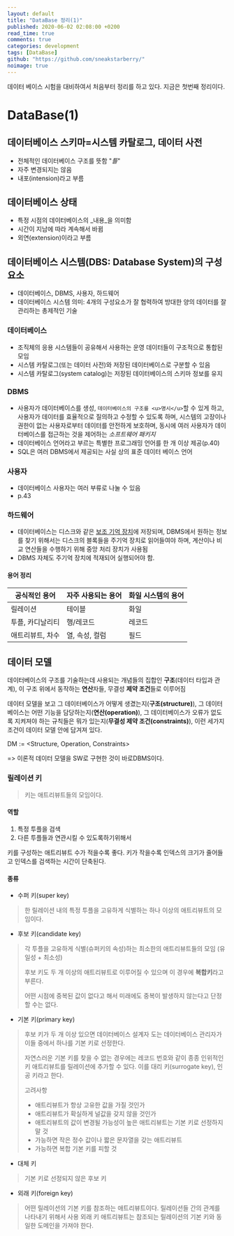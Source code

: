 ```yaml
---
layout: default
title: "DataBase 정리(1)"
published: 2020-06-02 02:08:00 +0200
read_time: true
comments: true
categories: development
tags: [DataBase]
github: "https://github.com/sneakstarberry/"
noimage: true
---
```

데이터 베이스 시험을 대비하여서 처음부터 정리를 하고 있다. 지금은 첫번째 정리이다.

<!--more-->

# DataBase(1)
## 데이터베이스 스키마=시스템 카탈로그, 데이터 사전

- 전체적인 데이터베이스 구조를 뜻함 "_틀_"
- 자주 변경되지는 않음
- 내포(intension)라고 부름

## 데이터베이스 상태

- 특정 시점의 데이터베이스의 _내용_을 의미함
- 시간이 지남에 따라 계속해서 바뀜
- 외연(extension)이라고 부름

## 데이터베이스 시스템(DBS: Database System)의 구성 요소

- 데이터베이스, DBMS, 사용자, 하드웨어
- 데이터베이스 시스템 의미: 4개의 구성요소가 잘 협력하여 방대한 양의 데이터를 잘 관리하는 총제적인 기술

### 데이터베이스

- 조직체의 응용 시스템들이 공유해서 사용하는 운영 데이터들이 구조적으로 통합된 모임
- 시스템 카탈로그(또는 데이터 사전)와 저장된 데이터베이스로 구분할 수 있음
- 시스템 카탈로그(system catalog)는 저장된 데이터베이스의 스키마 정보를 유지

### DBMS

- 사용자가 데이터베이스를 생성, ``데이터베이스의 구조를 <u>명시</u>``할 수 있게 하고, 사용자가 데이터를 효율적으로 질의하고 수정할 수 있도록 하며, 시스템의 고장이나 권한이 없는 사용자로부터 데이터를 안전하게 보호하며, 동시에 여러 사용자가 데이터베이스를 접근하는 것을 제어하는 _소프트웨어 패키지_
- 데이터베이스 언어라고 부르는 특별한 프로그래밍 언어를 한 개 이상 제공(p.40)
- SQL은 여러 DBMS에서 제공되는 사실 상의 표준 데이터 베이스 언어

### 사용자

- 데이터베이스 사용자는 여러 부류로 나눌 수 있음
- p.43

### 하드웨어

- 데이터베이스는 디스크와 같은 <u>보조 기억 장치</u>에 저장되며, DBMS에서 원하는 정보를 찾기 위해서는 디스크의 블록들을 주기억 장치로 읽어들여야 하며, 계산이나 비교 연산들을 수행하기 위해 중앙 처리 장치가 사용됨
- DBMS 자체도 주기억 장치에 적재되어 실행되어야 함.

#### 용어 정리

| 공식적인 용어 | 자주 사용되는 용어 | 화일 시스템의 용어 |
| ------------- | ------------------ | ------------------ |
| 릴레이션      | 테이블             | 화일               |
| 투플, 카디날리티          | 행/레코드          | 레코드             |
| 애트리뷰트, 차수    | 열, 속성, 컬럼     | 필드               |

## 데이터 모델

데이터베이스의 구조를 기술하는데 사용되는 개념들의 집합인 **구조**(데이터 타입과 관계), 이 구조 위에서 동작하는 **연산**자들, 무결성 **제약 조건**들로 이루어짐

데이터 모델을 보고 그 데이터베이스가 어떻게 생겼는지(__구조(structure)__), 그 데이터베이스는 어떤 기능을 담당하는지(__연산(operation)__),  그 데이터베이스가 오류가 없도록 지켜져야 하는 규칙들은 뭐가 있는지(**무결성 제약 조건(constraints)**), 이런 세가지 조건이 데이터 모델 안에 담겨져 있다.

DM := <Structure, Operation, Constraints>

=> 이론적 데이터 모델을 SW로 구현한 것이 바로DBMS이다.

### 릴레이션 키
> 키는 애트리뷰트들의 모임이다.

#### 역할

1. 특정 투플을 검색
2. 다른 투플들과 연관시킬 수 있도록하기위해서

키를 구성하는 애트리뷰트 수가 적을수록 좋다.
키가 작을수록 인덱스의 크기가 줄어들고 인덱스를 검색하는 시간이 단축된다.

#### 종류

- 수퍼 키(super key)

> 한 릴레이션 내의 특정 투플을 고유하게 식별하는 하나 이상의 애트리뷰트의 모임이다.

- 후보 키(candidate key)

> 각 투플을 고유하게 식별(슈퍼키의 속성)하는 최소한의 애트리뷰트들의 모임 (유일성 + 최소성)
>
> 후보 키도 두 개 이상의 애트리뷰트로 이루어질 수 있으며 이 경우에 **복합키**라고 부른다.
>
> 어떤 시점에 중복된 값이 없다고 해서 미래에도 중복이  발생하지 않는다고 단정할 수는 없다.

- 기본 키(primary key)

> 후보 키가 두 개 이상 있으면 데이터베이스 설계자 도는 데이터베이스 관리자가 이들 중에서 하나를 기본 키로 선정한다.
>
> 자연스러운 기본 키를 찾을 수 없는 경우에는 레코드 번호와 같이 종종 인위적인 키 애트리뷰트를 릴레이션에 추가할 수 있다. 이를 대리 키(surrogate key), 인공 키라고 한다.
>
> 고려사항
>
> - 애트리뷰트가 항상 고유한 값을 가질 것인가
> - 애트리뷰트가 확실하게 널값을 갖지 않을 것인가
> - 애트리뷰트의 값이 변경될 가능성이 높은 애트리뷰트는 기본 키로 선정하지 말 것
> - 가능하면 작은 정수 값이나 짧은 문자열을 갖는 애트리뷰트
> - 가능하면 복합 기본 키를 피할 것

- 대체 키

> 기본 키로 선정되지 않은 후보 키

- 외래 키(foreign key)

> 어떤 릴레이션의 기본 키를 참조하는 애트리뷰트이다.
> 릴레이션들 간의 관계를 나타내기 위해서 사용
> 외래 키 애트리뷰트는 참조되는 릴레이션의 기본 키와 동일한 도메인을 가져야 한다.